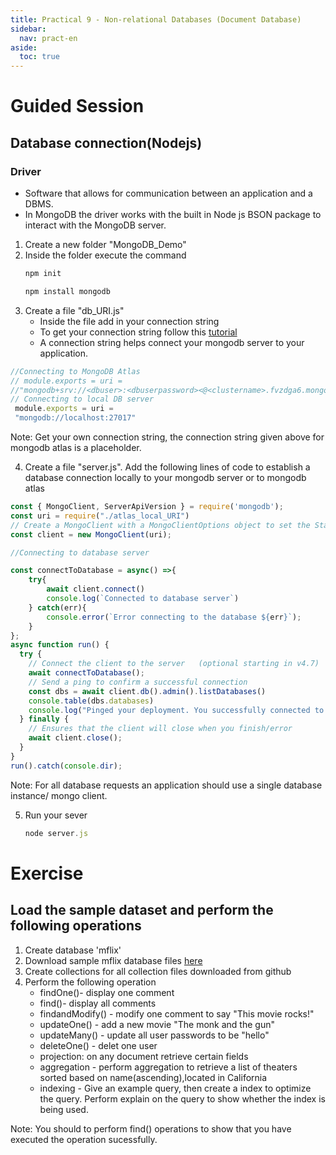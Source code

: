 ```yaml
---
title: Practical 9 - Non-relational Databases (Document Database)
sidebar:
  nav: pract-en
aside:
  toc: true
---
```


# Guided Session

## Database connection(Nodejs)

### Driver
-  Software that allows for communication between an application and a DBMS.
-  In MongoDB the driver works with the built in Node js BSON package to interact with the MongoDB server.

1. Create a new folder "MongoDB_Demo"
2. Inside the folder execute the command
   ```javascript
   npm init
   ```
   ```javascript
   npm install mongodb
   ```
3. Create a file "db_URI.js"
   - Inside the file add in your connection string
   - To get your connection string follow this [tutorial](https://www.mongodb.com/docs/guides/atlas/connection-string/)
   - A connection string helps connect your mongodb server to your application.
  ```javascript
  //Connecting to MongoDB Atlas 
  // module.exports = uri =
  //"mongodb+srv://<dbuser>:<dbuserpassword><@<clustername>.fvzdga6.mongodb.net/?retryWrites=true&w=majority&appName=<clustername>"
  // Connecting to local DB server
   module.exports = uri = 
   "mongodb://localhost:27017"
  ```
  Note: Get your own connection string, the connection string given above for mongodb atlas is a placeholder.
  
4. Create a file "server.js". Add the following lines of code to establish a database connection locally to your mongodb server or to mongodb atlas
  ```javascript
  const { MongoClient, ServerApiVersion } = require('mongodb');
  const uri = require("./atlas_local_URI")
  // Create a MongoClient with a MongoClientOptions object to set the Stable API version
  const client = new MongoClient(uri);
  
  //Connecting to database server

  const connectToDatabase = async() =>{
      try{
          await client.connect()
          console.log(`Connected to database server`)
      } catch(err){
          console.error(`Error connecting to the database ${err}`);
      }
  };
  async function run() {
    try {
      // Connect the client to the server	(optional starting in v4.7)
      await connectToDatabase();
      // Send a ping to confirm a successful connection
      const dbs = await client.db().admin().listDatabases()
      console.table(dbs.databases)
      console.log("Pinged your deployment. You successfully connected to MongoDB!");
    } finally {
      // Ensures that the client will close when you finish/error
      await client.close();
    }
  }
  run().catch(console.dir);
  ```
  Note: For all database requests an application should use a single database instance/ mongo client.
  
5. Run your sever
   
   ```javascript
   node server.js
   ```


# Exercise

## Load the sample dataset and perform the following operations

1. Create database 'mflix'
2. Download sample mflix database files [here](https://github.com/neelabalan/mongodb-sample-dataset/tree/main/sample_mflix)
3. Create collections for all collection files downloaded from github
4. Perform the following operation
   - findOne()- display one comment
   - find()- display all comments
   - findandModify() - modify one comment to say "This movie rocks!"
   - updateOne() - add a new movie "The monk and the gun"
   - updateMany() - update all user passwords to be "hello"
   - deleteOne() - delet one user
   - projection: on any document retrieve certain fields
   - aggregation - perform aggregation to retrieve a list of theaters sorted based on name(ascending),located in California
   - indexing - Give an example query, then create a index to optimize the query. Perform explain on the query to show whether the index is being used.

Note: You should to perform find() operations to show that you have executed the operation sucessfully.